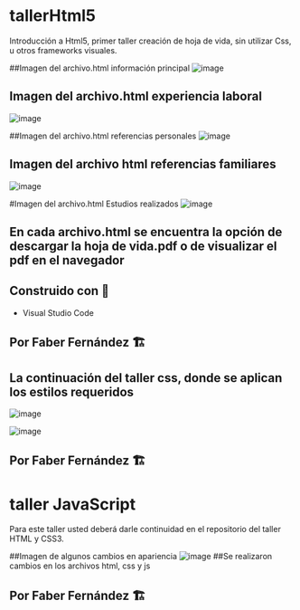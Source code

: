 # tallerHtml5
Introducción a Html5, primer taller creación de hoja de vida, sin utilizar Css, u otros frameworks visuales. 


##Imagen del archivo.html información principal
![image](https://user-images.githubusercontent.com/76182994/205952986-98aa8a5d-ad77-477e-89ac-363f65c95be9.png)

## Imagen del archivo.html experiencia laboral
![image](https://user-images.githubusercontent.com/76182994/205953817-b6e63314-3ae0-4971-821c-6ea35b5652b9.png)

##Imagen del archivo.html referencias personales
![image](https://user-images.githubusercontent.com/76182994/205954150-2b2a14b9-ffa2-4b63-9288-5fe2dc048e80.png)

## Imagen del archivo html referencias familiares
![image](https://user-images.githubusercontent.com/76182994/205954419-34bf96df-531f-432d-815c-4e83562269ac.png)

#Imagen del archivo.html Estudios realizados
![image](https://user-images.githubusercontent.com/76182994/205954774-72ae3fd7-2b65-4659-bc67-743774a5cb1f.png)


## En cada archivo.html se encuentra la opción de descargar la hoja de vida.pdf o de visualizar el pdf en el navegador

## Construido con :wrench:

- Visual Studio Code 

## Por Faber Fernández :building_construction:

## La continuación del taller css, donde se aplican los estilos requeridos

![image](https://user-images.githubusercontent.com/76182994/207672297-c059f351-1465-41ee-aca1-a168d0ed0fe8.png)

![image](https://user-images.githubusercontent.com/76182994/207672937-d27128af-0ecc-412f-b49e-17dc9f47d7c2.png)

## Por Faber Fernández :building_construction:

# taller JavaScript
Para este taller usted deberá darle continuidad en el repositorio del taller HTML
y CSS3.

##Imagen de algunos cambios en apariencia
![image](https://user-images.githubusercontent.com/76182994/208776080-2d70019b-2e9b-4623-bc18-b99f441f1cf7.png)
##Se realizaron cambios en los archivos html, css y js
## Por Faber Fernández :building_construction:

